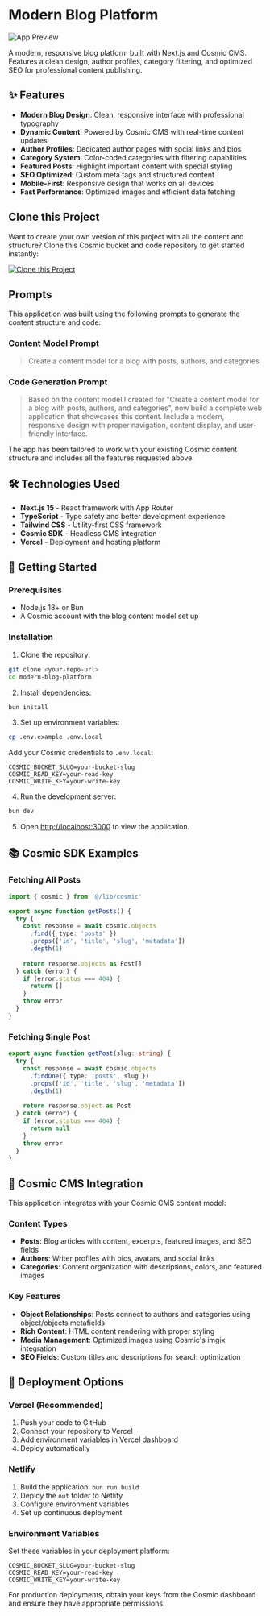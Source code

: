 # Modern Blog Platform

![App Preview](https://imgix.cosmicjs.com/7838e730-980c-11f0-8dcc-651091f6a7c0-photo-1555066931-4365d14bab8c-1758583977055.jpg?w=1200&h=300&fit=crop&auto=format,compress)

A modern, responsive blog platform built with Next.js and Cosmic CMS. Features a clean design, author profiles, category filtering, and optimized SEO for professional content publishing.

## ✨ Features

- **Modern Blog Design**: Clean, responsive interface with professional typography
- **Dynamic Content**: Powered by Cosmic CMS with real-time content updates
- **Author Profiles**: Dedicated author pages with social links and bios
- **Category System**: Color-coded categories with filtering capabilities
- **Featured Posts**: Highlight important content with special styling
- **SEO Optimized**: Custom meta tags and structured content
- **Mobile-First**: Responsive design that works on all devices
- **Fast Performance**: Optimized images and efficient data fetching

## Clone this Project

Want to create your own version of this project with all the content and structure? Clone this Cosmic bucket and code repository to get started instantly:

[![Clone this Project](https://img.shields.io/badge/Clone%20this%20Project-29abe2?style=for-the-badge&logo=cosmic&logoColor=white)](http://localhost:3040/projects/new?clone_bucket=68d1da24515b6bf2aba7865b&clone_repository=68d1ddfb515b6bf2aba78681)

## Prompts

This application was built using the following prompts to generate the content structure and code:

### Content Model Prompt

> Create a content model for a blog with posts, authors, and categories

### Code Generation Prompt

> Based on the content model I created for "Create a content model for a blog with posts, authors, and categories", now build a complete web application that showcases this content. Include a modern, responsive design with proper navigation, content display, and user-friendly interface.

The app has been tailored to work with your existing Cosmic content structure and includes all the features requested above.

## 🛠️ Technologies Used

- **Next.js 15** - React framework with App Router
- **TypeScript** - Type safety and better development experience
- **Tailwind CSS** - Utility-first CSS framework
- **Cosmic SDK** - Headless CMS integration
- **Vercel** - Deployment and hosting platform

## 🚀 Getting Started

### Prerequisites

- Node.js 18+ or Bun
- A Cosmic account with the blog content model set up

### Installation

1. Clone the repository:
```bash
git clone <your-repo-url>
cd modern-blog-platform
```

2. Install dependencies:
```bash
bun install
```

3. Set up environment variables:
```bash
cp .env.example .env.local
```

Add your Cosmic credentials to `.env.local`:
```
COSMIC_BUCKET_SLUG=your-bucket-slug
COSMIC_READ_KEY=your-read-key
COSMIC_WRITE_KEY=your-write-key
```

4. Run the development server:
```bash
bun dev
```

5. Open [http://localhost:3000](http://localhost:3000) to view the application.

## 📚 Cosmic SDK Examples

### Fetching All Posts
```typescript
import { cosmic } from '@/lib/cosmic'

export async function getPosts() {
  try {
    const response = await cosmic.objects
      .find({ type: 'posts' })
      .props(['id', 'title', 'slug', 'metadata'])
      .depth(1)
    
    return response.objects as Post[]
  } catch (error) {
    if (error.status === 404) {
      return []
    }
    throw error
  }
}
```

### Fetching Single Post
```typescript
export async function getPost(slug: string) {
  try {
    const response = await cosmic.objects
      .findOne({ type: 'posts', slug })
      .props(['id', 'title', 'slug', 'metadata'])
      .depth(1)
    
    return response.object as Post
  } catch (error) {
    if (error.status === 404) {
      return null
    }
    throw error
  }
}
```

## 🎨 Cosmic CMS Integration

This application integrates with your Cosmic CMS content model:

### Content Types
- **Posts**: Blog articles with content, excerpts, featured images, and SEO fields
- **Authors**: Writer profiles with bios, avatars, and social links
- **Categories**: Content organization with descriptions, colors, and featured images

### Key Features
- **Object Relationships**: Posts connect to authors and categories using object/objects metafields
- **Rich Content**: HTML content rendering with proper styling
- **Media Management**: Optimized images using Cosmic's imgix integration
- **SEO Fields**: Custom titles and descriptions for search optimization

## 🚀 Deployment Options

### Vercel (Recommended)

1. Push your code to GitHub
2. Connect your repository to Vercel
3. Add environment variables in Vercel dashboard
4. Deploy automatically

### Netlify

1. Build the application: `bun run build`
2. Deploy the `out` folder to Netlify
3. Configure environment variables
4. Set up continuous deployment

### Environment Variables

Set these variables in your deployment platform:

```
COSMIC_BUCKET_SLUG=your-bucket-slug
COSMIC_READ_KEY=your-read-key
COSMIC_WRITE_KEY=your-write-key
```

For production deployments, obtain your keys from the Cosmic dashboard and ensure they have appropriate permissions.

<!-- README_END -->